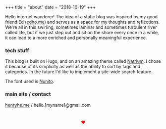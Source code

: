 +++
title = "about"
date = "2018-10-19"
+++


Hello internet wanderer! The idea of a static blog was inspired by my good friend Ed [(edho.me)](http://edho.me) and serves as a space for my thoughts and reflections. We're all in this swirling, sometimes laminar and sometimes turbulent river called life, but if we just step out and sit on the shore every once in a while, it can lead to a more enriched and personally meaningful experience.

### tech stuff

This blog is built on Hugo, and on an amazing theme called [Natrium](https://themes.gohugo.io/hugo-natrium-theme/). I chose it because of its simplicity as well as the ability to sort by tags and categories. In the future I'd like to implement a site-wide search feature.

The font used is [Nunito](https://fonts.google.com/specimen/Nunito).


### main site / contact
[henryhe.me](http://henryhe.me) / hello.[myname]@gmail.com

<div style="color:red; text-align: center; padding: 5%;"> &hearts; </div>
